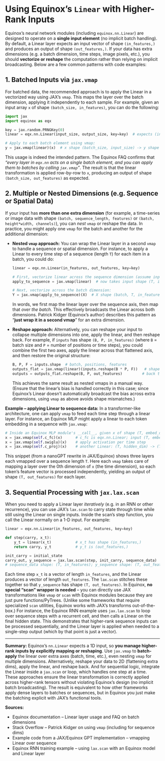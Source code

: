 # Using Equinox’s `Linear` with Higher-Rank Inputs

Equinox’s neural network modules (including `equinox.nn.Linear`) are designed to operate on a **single input element** (no implicit batch handling). By default, a Linear layer expects an input vector of shape `(in_features,)` and produces an output of shape `(out_features,)`. If your data has extra dimensions (e.g. a batch dimension, time steps, image pixels, etc.), you should **vectorize or reshape** the computation rather than relying on implicit broadcasting. Below are a few common patterns with code examples:

## 1. Batched Inputs via `jax.vmap`

For batched data, the recommended approach is to apply the Linear in a vectorized way using JAX’s `vmap`. This maps the layer over the batch dimension, applying it independently to each sample. For example, given an input array `x` of shape `(batch_size, in_features)`, you can do the following:

```python
import jax
import equinox as eqx

key = jax.random.PRNGKey(0)
linear = eqx.nn.Linear(input_size, output_size, key=key)  # expects (in_features,) input

# Apply to each batch element using vmap:
y = jax.vmap(linear)(x)  # x shape (batch_size, input_size) -> y shape (batch_size, output_size)
```

This usage is indeed the intended pattern. The Equinox FAQ confirms that *“every layer in `eqx.nn` acts on a single batch element, and you can apply them to batches by calling `jax.vmap`”*. The result is that the linear transformation is applied row-by-row to `x`, producing an output of shape `(batch_size, out_features)` as expected.

## 2. Multiple or Nested Dimensions (e.g. Sequence or Spatial Data)

If your input has **more than one extra dimension** (for example, a time-series or image data with shape `(batch, sequence_length, features)` or `(batch, height*width, channels)`), you can *nest* `vmap` or reshape the data. In practice, you might apply one `vmap` for the batch and another for the additional dimension:

* **Nested `vmap` approach:** You can wrap the Linear layer in a second `vmap` to handle a sequence or spatial dimension. For instance, to apply a Linear to every time step of a sequence (length `T`) for each item in a batch, you could do:

  ```python
  linear = eqx.nn.Linear(in_features, out_features, key=key)

  # First, vectorize linear across the sequence dimension (assume input shape (T, in_features))
  apply_to_sequence = jax.vmap(linear)  # now takes input shape (T, in_features) -> (T, out_features)

  # Next, vectorize across the batch dimension:
  Y = jax.vmap(apply_to_sequence)(X)  # X shape (batch, T, in_features) -> Y shape (batch, T, out_features)
  ```

  In words, we first map the linear layer over the sequence axis, then map that *over the batch*. This effectively broadcasts the Linear across both dimensions. Patrick Kidger (Equinox’s author) describes this pattern as “**just wrap it in a second vmap**” for an extra dimension.

* **Reshape approach:** Alternatively, you can reshape your input to collapse multiple dimensions into one, apply the linear, and then reshape back. For example, if `inputs` has shape `(B, P, in_features)` (where `B` = batch size and `P` = number of positions or time steps), you could combine the first two axes, apply the linear across that flattened axis, and then restore the original structure:

  ```python
  B, P, F = inputs.shape  # batch, positions, features
  outputs_flat = jax.vmap(linear)(inputs.reshape(B * P, F))   # shape (B*P, out_features)
  outputs = outputs_flat.reshape(B, P, out_features)         # back to (B, P, out_features)
  ```

  This achieves the same result as nested vmaps in a manual way. (Ensure that the linear’s bias is handled correctly in this case; since Equinox’s Linear doesn’t automatically broadcast the bias across extra dimensions, using `vmap` as above avoids shape mismatches.)

**Example – applying Linear to sequence data:** In a transformer-like architecture, one can apply `vmap` to feed each time step through a linear layer. For instance, an Equinox MLP might apply a linear to each token embedding in a sequence with `jax.vmap`:

```python
# Inside an Equinox MLP module's __call__, given x of shape (T, embed_dim):
x = jax.vmap(self.c_fc)(x)      # c_fc is eqx.nn.Linear; input (T, embed_dim) -> output (T, hidden_dim)
x = jax.vmap(self.swiglu)(x)    # apply activation per time step
x = jax.vmap(self.c_proj)(x)    # another Linear: (T, hidden_dim) -> (T, embed_dim_out)
```

This snippet (from a nanoGPT rewrite in JAX/Equinox) shows three layers each vmapped over a sequence length `T`. Here each `vmap` takes care of mapping a layer over the 0th dimension of `x` (the time dimension), so each token’s feature vector is processed independently, yielding an output of shape `(T, out_features)` for each layer.

## 3. Sequential Processing with `jax.lax.scan`

When you need to apply a Linear layer *iteratively* (e.g. in an RNN or other recurrence), you can use JAX’s `lax.scan` to carry state through time while still using the Linear on single inputs. Inside the scan’s step function, you call the Linear normally on a 1-D input. For example:

```python
linear = eqx.nn.Linear(in_features, out_features, key=key)

def step(carry, x_t):
    y_t = linear(x_t)           # x_t has shape (in_features,)
    return carry, y_t           # y_t is (out_features,)

init_carry = initial_state
carry_out, y_sequence = jax.lax.scan(step, init_carry, sequence_data)
# sequence_data shape: (T, in_features); y_sequence shape: (T, out_features)
```

Each time step `x_t` is a vector of length `in_features`, and the Linear produces a vector of length `out_features`. The `lax.scan` stitches these together so that `y_sequence` has shape `(T, out_features)`. In Equinox, **no special “scan” wrapper is needed** – you can directly use JAX transformations like `vmap` or `scan` with Equinox modules because they are just pure functions/PyTrees. (Unlike some frameworks that require specialized `scan` utilities, Equinox works with JAX’s transforms out-of-the-box.) For instance, the Equinox RNN example uses `jax.lax.scan` to loop over sequence steps with a recurrent cell, and then calls a Linear on the final hidden state. This demonstrates that higher-rank sequence inputs can be processed sequentially, and the Linear layer is applied when needed to a single-step output (which by that point is just a vector).

---

**Summary:** Equinox’s `nn.Linear` expects a 1D input, so **you manage higher-rank inputs by explicitly mapping or reshaping**. Use `jax.vmap` to **batch-apply** the linear over extra axes (batch, time, etc.), even nesting `vmap` for multiple dimensions. Alternatively, reshape your data to 2D (flattening extra dims), apply the linear, and reshape back. And for sequential logic, integrate the Linear inside a `jax.scan` or loop, which handles one step at a time. These approaches ensure the linear transformation is correctly applied across higher-rank tensors without violating Equinox’s design (no implicit batch broadcasting). The result is equivalent to how other frameworks apply dense layers to batches or sequences, but in Equinox you just make the batching explicit with JAX’s functional tools.

**Sources:**

* Equinox documentation – Linear layer usage and FAQ on batch dimensions
* Stack Overflow – Patrick Kidger on using `vmap` (including for sequence dims)
* Example code from a JAX/Equinox GPT implementation – vmapping Linear over sequence
* Equinox RNN training example – using `lax.scan` with an Equinox model and Linear layer
